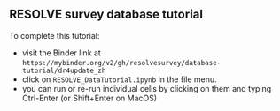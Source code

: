 ## RESOLVE survey database tutorial

To complete this tutorial:
* visit the Binder link at `https://mybinder.org/v2/gh/resolvesurvey/database-tutorial/dr4update_zh`
* click on `RESOLVE_DataTutorial.ipynb` in the file menu.  
* you can run or re-run individual cells by clicking on them and typing Ctrl-Enter (or Shift+Enter on MacOS)

